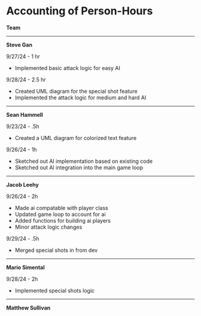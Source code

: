 # Accounting of Person-Hours

**Team**

---

**Steve Gan**

9/27/24 - 1 hr
- Implemented basic attack logic for easy AI

9/28/24 - 2.5 hr
- Created UML diagram for the special shot feature
- Implemented the attack logic for medium and hard AI
---

**Sean Hammell**

9/23/24 - .5h

- Created a UML diagram for colorized text feature

9/26/24 - 1h

- Sketched out AI implementation based on existing code
- Sketched out AI integration into the main game loop

---

**Jacob Leehy**

9/26/24 - 2h

- Made ai compatable with player class
- Updated game loop to account for ai
- Added functions for building ai players
- Minor attack logic changes

9/29/24 - .5h

- Merged special shots in from dev

---

**Mario Simental**

9/28/24 - 2h

- Implemented special shots logic

---

**Matthew Sullivan**

